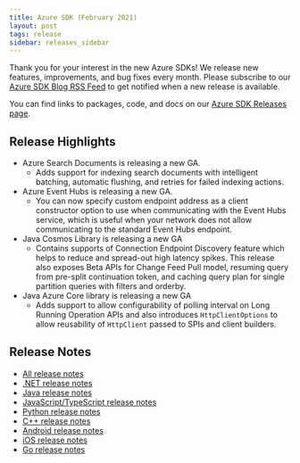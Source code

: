 ```yaml
---
title: Azure SDK (February 2021)
layout: post
tags: release
sidebar: releases_sidebar
---
```


Thank you for your interest in the new Azure SDKs! We release new features, improvements, and bug fixes every month. Please subscribe to our [Azure SDK Blog RSS Feed](https://devblogs.microsoft.com/azure-sdk/feed) to get notified when a new release is available.

You can find links to packages, code, and docs on our [Azure SDK Releases page](https://aka.ms/azsdk/releases).

## Release Highlights

* Azure Search Documents is releasing a new GA.
  * Adds support for indexing search documents with intelligent batching, automatic flushing, and retries for failed indexing actions.
* Azure Event Hubs is releasing a new GA.
  * You can now specify custom endpoint address as a client constructor option to use when communicating with the Event Hubs service, which is useful when your network does not allow communicating to the standard Event Hubs endpoint.
* Java Cosmos Library is releasing a new GA
  * Contains supports of Connection Endpoint Discovery feature which helps to reduce and spread-out high latency spikes. This release also exposes Beta APIs for Change Feed Pull model, resuming query from pre-split continuation token, and caching query plan for single partition queries with filters and orderby.
* Java Azure Core library is releasing a new GA 
  * Adds support to allow configurability of polling interval on Long Running Operation APIs and also introduces `HttpClientOptions` to allow reusability of `HttpClient` passed to SPIs and client builders.
  
## Release Notes

* [All release notes](index.md)
* [.NET release notes](dotnet.md)
* [Java release notes](java.md)
* [JavaScript/TypeScript release notes](js.md)
* [Python release notes](python.md)
* [C++ release notes](cpp.md)
* [Android release notes](android.md)
* [iOS release notes](ios.md)
* [Go release notes](go.md)
